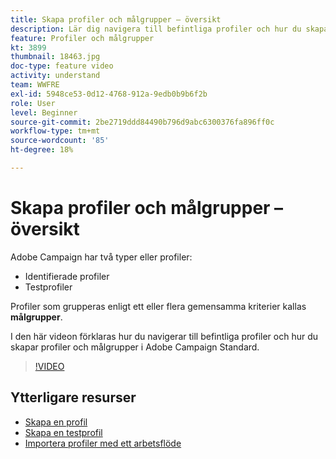 ```yaml
---
title: Skapa profiler och målgrupper – översikt
description: Lär dig navigera till befintliga profiler och hur du skapar profiler och målgrupper.
feature: Profiler och målgrupper
kt: 3899
thumbnail: 18463.jpg
doc-type: feature video
activity: understand
team: WWFRE
exl-id: 5948ce53-0d12-4768-912a-9edb0b9b6f2b
role: User
level: Beginner
source-git-commit: 2be2719ddd84490b796d9abc6300376fa896ff0c
workflow-type: tm+mt
source-wordcount: '85'
ht-degree: 18%

---
```


# Skapa profiler och målgrupper – översikt

Adobe Campaign har två typer eller profiler:

* Identifierade profiler
* Testprofiler

Profiler som grupperas enligt ett eller flera gemensamma kriterier kallas **målgrupper**.

I den här videon förklaras hur du navigerar till befintliga profiler och hur du skapar profiler och målgrupper i Adobe Campaign Standard.

>[!VIDEO](https://video.tv.adobe.com/v/18463/?quality=12)

## Ytterligare resurser

* [Skapa en profil](/help/profiles-and-audiences/creating-a-profile.md)
* [Skapa en testprofil](/help/profiles-and-audiences/test-profiles.md)
* [Importera profiler med ett arbetsflöde](/help/managing-processes-and-data/importing-profiles.md)
